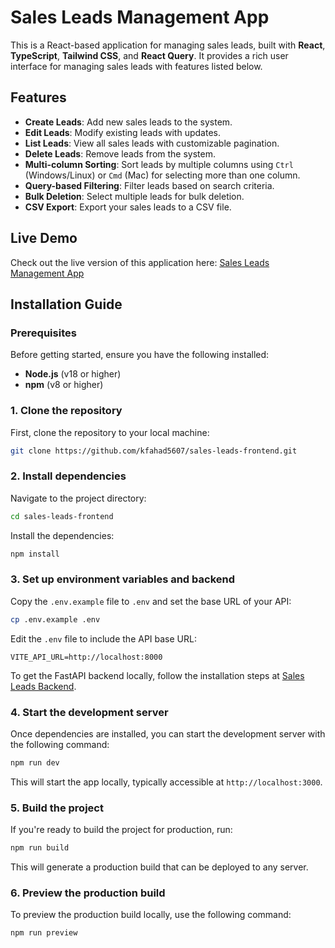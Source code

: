 # Sales Leads Management App

This is a React-based application for managing sales leads, built with **React**, **TypeScript**, **Tailwind CSS**, and **React Query**. It provides a rich user interface for managing sales leads with features listed below.

## Features

- **Create Leads**: Add new sales leads to the system.
- **Edit Leads**: Modify existing leads with updates.
- **List Leads**: View all sales leads with customizable pagination.
- **Delete Leads**: Remove leads from the system.
- **Multi-column Sorting**: Sort leads by multiple columns using `Ctrl` (Windows/Linux) or `Cmd` (Mac) for selecting more than one column.
- **Query-based Filtering**: Filter leads based on search criteria.
- **Bulk Deletion**: Select multiple leads for bulk deletion.
- **CSV Export**: Export your sales leads to a CSV file.

## Live Demo

Check out the live version of this application here: [Sales Leads Management App](https://sales-leads-frontend-kzehig94x-fahad-khans-projects.vercel.app/)

## Installation Guide

### Prerequisites

Before getting started, ensure you have the following installed:

- **Node.js** (v18 or higher)
- **npm** (v8 or higher)

### 1. Clone the repository

First, clone the repository to your local machine:

```bash
git clone https://github.com/kfahad5607/sales-leads-frontend.git
```

### 2. Install dependencies

Navigate to the project directory:

```bash
cd sales-leads-frontend
```

Install the dependencies:

```bash
npm install
```

### 3. Set up environment variables and backend

Copy the `.env.example` file to `.env` and set the base URL of your API:

```bash
cp .env.example .env
```

Edit the `.env` file to include the API base URL:

```env
VITE_API_URL=http://localhost:8000
```

To get the FastAPI backend locally, follow the installation steps at [Sales Leads Backend](https://github.com/kfahad5607/sales-leads-backend).

### 4. Start the development server

Once dependencies are installed, you can start the development server with the following command:

```bash
npm run dev
```

This will start the app locally, typically accessible at `http://localhost:3000`.

### 5. Build the project

If you're ready to build the project for production, run:

```bash
npm run build
```

This will generate a production build that can be deployed to any server.

### 6. Preview the production build

To preview the production build locally, use the following command:

```bash
npm run preview
```